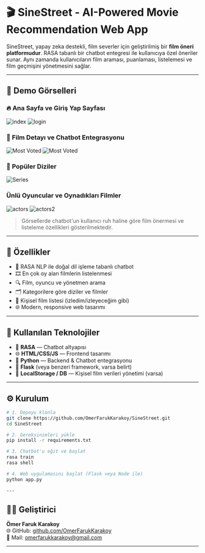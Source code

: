 # 🎬 SineStreet - AI-Powered Movie Recommendation Web App

SineStreet, yapay zeka destekli, film severler için geliştirilmiş bir **film öneri platformudur**. RASA tabanlı bir chatbot entegresi ile kullanıcıya özel öneriler sunar. Aynı zamanda kullanıcıların film araması, puanlaması, listelemesi ve film geçmişini yönetmesini sağlar.

---

## 📸 Demo Görselleri

### 🔥 Ana Sayfa ve Giriş Yap Sayfası
![index](https://github.com/user-attachments/assets/7b9731db-defe-4769-adff-d5d0e1274a3c)
![login](https://github.com/user-attachments/assets/ad7261b4-7a48-4c9a-b981-865c5faf703e)


### 🎥 Film Detayı ve Chatbot Entegrasyonu
![Most Voted](![movies](https://github.com/user-attachments/assets/ce4cd59d-ecfb-4fc6-a47d-f0c8e3c62c59))
![Most Voted](![movies2](https://github.com/user-attachments/assets/c4d8863a-4db1-4de2-af08-fac1a33f3988))

### 🎥 Popüler Diziler 
![Series](![series](https://github.com/user-attachments/assets/c3b84e4a-f5ab-4e49-97a0-4420d819fcab))

### Ünlü Oyuncular ve Oynadıkları Filmler
![actors](https://github.com/user-attachments/assets/da25c955-9e40-44d1-a3b6-cd7941c76cdc)
![actors2](https://github.com/user-attachments/assets/8756f8b1-3898-4fdd-9214-cdcaf95d3cf6)



> Görsellerde chatbot'un kullanıcı ruh haline göre film önermesi ve listeleme özellikleri gösterilmektedir.

---

## 🚀 Özellikler

- 🤖 RASA NLP ile doğal dil işleme tabanlı chatbot
- 🎞️ En çok oy alan filmlerin listelenmesi
- 🔍 Film, oyuncu ve yönetmen arama
- 🗂️ Kategorilere göre diziler ve filmler
- 📝 Kişisel film listesi (izledim/izleyeceğim gibi)
- 🌐 Modern, responsive web tasarımı

---

## 🧠 Kullanılan Teknolojiler

- 💬 **RASA** — Chatbot altyapısı
- 🌐 **HTML/CSS/JS** — Frontend tasarımı
- 🐍 **Python** — Backend & Chatbot entegrasyonu
- 📁 **Flask** (veya benzeri framework, varsa belirt)
- 💾 **LocalStorage / DB** — Kişisel film verileri yönetimi (varsa)

---

## ⚙️ Kurulum

```bash
# 1. Depoyu klonla
git clone https://github.com/OmerFarukKarakoy/SineStreet.git
cd SineStreet

# 2. Gereksinimleri yükle
pip install -r requirements.txt

# 3. Chatbot'u eğit ve başlat
rasa train
rasa shell

# 4. Web uygulamasını başlat (Flask veya Node ile)
python app.py

---
```
## 👨‍💻 Geliştirici

**Ömer Faruk Karakoy**    
🌐 GitHub: [github.com/OmerFarukKarakoy](https://github.com/OmerFarukKarakoy)  
📧 Mail: omerfarukkarakoy@gmail.com

---
